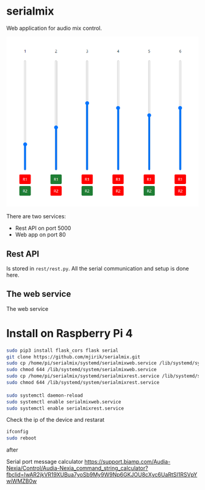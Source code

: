 # serialmix

Web application for audio mix control. 

![This is an image](webapp.png)

There are two services:

* Rest API on port 5000 
* Web app on port 80

## Rest API

Is stored in `rest/rest.py`. All the serial communication and setup is done here.

## The web service

The web service

# Install on Raspberry Pi 4



```bash
sudo pip3 install flask_cors flask serial
git clone https://github.com/mjirik/serialmix.git
sudo cp /home/pi/serialmix/systemd/serialmixweb.service /lib/systemd/system/
sudo chmod 644 /lib/systemd/system/serialmixweb.service
sudo cp /home/pi/serialmix/systemd/serialmixrest.service /lib/systemd/system/
sudo chmod 644 /lib/systemd/system/serialmixrest.service

sudo systemctl daemon-reload
sudo systemctl enable serialmixweb.service
sudo systemctl enable serialmixrest.service
```

Check the ip of the device and restarat
```bash
ifconfig
sudo reboot
```

after

Serial port message calculator
https://support.biamp.com/Audia-Nexia/Control/Audia-Nexia_command_string_calculator?fbclid=IwAR2jkVR19XUBua7yoSb9My9W9Np6GKJOU8cXyc6UaRtSI1RSVpYwiWMZB0w